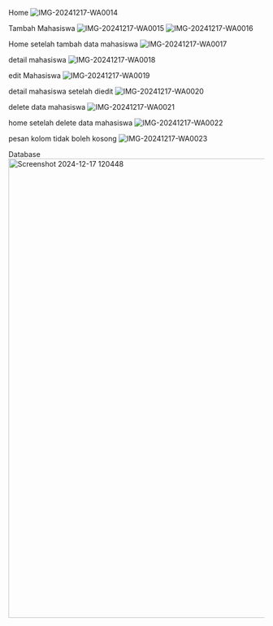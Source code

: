 Home
![IMG-20241217-WA0014](https://github.com/user-attachments/assets/0db43ad2-87b2-4b77-b025-b0317468c0ce)


Tambah Mahasiswa
![IMG-20241217-WA0015](https://github.com/user-attachments/assets/24dca1a7-84b2-4aee-9823-8ed12b61f672)
![IMG-20241217-WA0016](https://github.com/user-attachments/assets/bedb00cb-3273-4325-a621-35980412434b)


Home setelah tambah data mahasiswa
![IMG-20241217-WA0017](https://github.com/user-attachments/assets/e26d2232-d466-456d-8638-6be4dcf77dcf)


detail mahasiswa
![IMG-20241217-WA0018](https://github.com/user-attachments/assets/28b0c31b-cde4-492c-8b24-bde66f60d6f9)


edit Mahasiswa
![IMG-20241217-WA0019](https://github.com/user-attachments/assets/d65b7543-bd59-4764-b39d-a088abda4b0e)


detail mahasiswa setelah diedit
![IMG-20241217-WA0020](https://github.com/user-attachments/assets/77c9a3cc-fed1-4fc7-9f24-a4a4cc1c27c6)


delete data mahasiswa
![IMG-20241217-WA0021](https://github.com/user-attachments/assets/294249eb-df10-4d33-94f6-b229e4a09a99)


home setelah delete data mahasiswa
![IMG-20241217-WA0022](https://github.com/user-attachments/assets/b8e42863-e13f-4ac5-91ca-ea6bbbffcd9a)


pesan kolom tidak boleh kosong
![IMG-20241217-WA0023](https://github.com/user-attachments/assets/133e4eb1-c419-4d32-a723-e2c64be738d0)

Database
<img width="904" alt="Screenshot 2024-12-17 120448" src="https://github.com/user-attachments/assets/bc1233d6-a0a9-4fbe-ba9c-f88ce522ed9a" />
